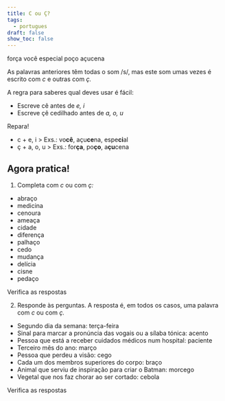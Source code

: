 ```yaml
---
title: C ou Ç?
tags:
  - portugues
draft: false
show_toc: false
---
```

<e-layout>
<e-tag color=1>força</e-tag>
<e-tag color=2>você</e-tag>
<e-tag color=3>especial</e-tag>
<e-tag color=4>poço</e-tag>
<e-tag color=5>açucena</e-tag>
</e-layout>

As palavras anteriores têm todas o som /s/, mas este som umas vezes é escrito com *c* e outras com *ç.* 

A regra para saberes qual deves usar é fácil: 
- Escreve cê antes de *e, i*
- Escreve çê cedilhado antes de *a, o, u*

<article>
Repara!

- c + e, i > Exs.: vo**cê**, açu**ce**na, espe**ci**al
- ç + a, o, u > Exs.: for**ça**, po**ço**, a**çu**cena
</article>

## Agora pratica!

1. Completa com *c* ou com *ç:*

- abra<e-answer size=1>ç</e-answer>o
- medi<e-answer size=1>c</e-answer>ina
- <e-answer size=1>c</e-answer>enoura
- amea<e-answer size=1>ç</e-answer>a
- <e-answer size=1>c</e-answer>idade
- diferen<e-answer size=1>ç</e-answer>a
- palha<e-answer size=1>ç</e-answer>o
- <e-answer size=1>c</e-answer>edo
- mudan<e-answer size=1>ç</e-answer>a
- delí<e-answer size=1>c</e-answer>ia
- <e-answer size=1>c</e-answer>isne
- peda<e-answer size=1>ç</e-answer>o

<e-validate>Verifica as respostas</e-validate>


2. Responde às perguntas. A resposta é, em todos os casos, uma palavra com *c* ou com *ç.*

- Segundo dia da semana: <e-answer>terça-feira</e-answer>
- Sinal para marcar a pronúncia das vogais ou a sílaba tónica: <e-answer>acento</e-answer> 
- Pessoa que está a receber cuidados médicos num hospital: <e-answer>paciente</e-answer>
- Terceiro mês do ano: <e-answer>março</e-answer>
- Pessoa que perdeu a visão: <e-answer>cego</e-answer>
- Cada um dos membros superiores do corpo: <e-answer>braço</e-answer>
- Animal que serviu de inspiração para criar o Batman: <e-answer>morcego</e-answer>
- Vegetal que nos faz chorar ao ser cortado: <e-answer>cebola</e-answer>

<e-validate>Verifica as respostas</e-validate>
